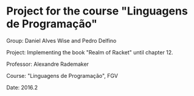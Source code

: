 # Project for the course "Linguagens de Programação"

Group: Daniel Alves Wise and Pedro Delfino

Project: Implementing the book "Realm of Racket" until chapter 12.

Professor: Alexandre Rademaker

Course: "Linguagens de Programação", FGV

Date: 2016.2
